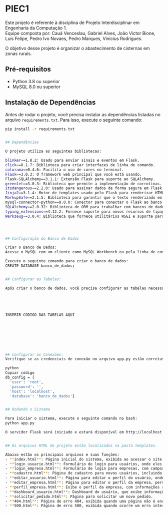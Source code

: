 # PIEC1

Este projeto é referente à disciplina de Projeto Interdisciplinar em Engenharia da Computação 1.  
Equipe composta por: Cauã Venceslau, Gabriel Alves, João Victor Bione, Luís Felipe, Pedro Ivo Novaes, Pedro Marques, Vinícius Rodrigues.

O objetivo desse projeto é organizar o abastecimento de cisternas em zonas rurais.

## Pré-requisitos

- Python 3.8 ou superior
- MySQL 8.0 ou superior


## Instalação de Dependências

Antes de rodar o projeto, você precisa instalar as dependências listadas no arquivo `requirements.txt`. Para isso, execute o seguinte comando:

```bash
pip install -r requirements.txt


## Dependências

O projeto utiliza as seguintes bibliotecas:

blinker==1.8.2: Usado para enviar sinais e eventos em Flask.
click==8.1.7: Biblioteca para criar interfaces de linha de comando.
colorama==0.4.6: Facilita o uso de cores no terminal.
Flask==3.0.3: O framework web principal que você está usando.
Flask-SQLAlchemy==3.1.1: Extensão Flask para suporte ao SQLAlchemy.
greenlet==3.0.3: Biblioteca que permite a implementação de corrotinas.
itsdangerous==2.2.0: Usado para assinar dados de forma segura em Flask.
Jinja2==3.1.4: Motor de templates usado pelo Flask para renderizar HTML.
MarkupSafe==2.1.5: Biblioteca para garantir que o texto renderizado em HTML seja seguro.
mysql-connector-python==9.0.0: Conector para conectar o Flask ao banco de dados MySQL.
SQLAlchemy==2.0.32: Biblioteca de ORM para trabalhar com bancos de dados relacionais.
typing_extensions==4.12.2: Fornece suporte para novos recursos de tipagem.
Werkzeug==3.0.4: Biblioteca que fornece utilitários WSGI e suporte para Flask.




## Configuração do Banco de Dados

Criar o Banco de Dados:
Acesse o MySQL com um cliente como MySQL Workbench ou pela linha de comando.

Execute o seguinte comando para criar o banco de dados:
CREATE DATABASE banco_de_dados;


## Configurar as Tabelas:

Após criar o banco de dados, você precisa configurar as tabelas necessárias. Utilize o arquivo de esquema SQL fornecido para criar as tabelas no banco de dados. Aqui está um exemplo de comando para criar uma tabela de usuários:





INSERIR CODIGO DAS TABELAS AQUI








## Configurar as Conexões:
Verifique se as credenciais de conexão no arquivo app.py estão corretas. O arquivo app.py contém a configuração do banco de dados na variável db_config:

python
Copiar código
db_config = {
  'user': 'root',
  'password': '',
  'host': 'localhost',
  'database': 'banco_de_dados'}


## Rodando o Sistema

Para iniciar o sistema, execute o seguinte comando no bash:
python app.py

O servidor Flask será iniciado e estará disponível em http://localhost:5000.


## Os arquivos HTML do projeto estão localizados na pasta templates. 

Abaixo estão os principais arquivos e suas funções:
- **index.html**: Página inicial do sistema, exibida ao acessar o site pela primeira vez.
- **login_usuario.html**: Formulário de login para usuários, onde eles podem inserir seu CPF e senha.
- **login_empresa.html**: Formulário de login para empresas, com campos para email e senha.
- **cadastro.html**: Página de cadastro para novos usuários, incluindo campos para nome, CPF, email, endereço e senha.
- **editar_usuario.html**: Página para editar o perfil do usuário, onde eles podem atualizar suas informações.
- **editar_empresa.html**: Página para editar o perfil da empresa, permitindo atualizar dados como nome, endereço e telefone.
- **perfil_empresa.html**: Exibe o perfil da empresa, com informações relevantes e opções de edição.
- **dashboard_usuario.html**: Dashboard do usuário, que exibe informações pessoais e opções para solicitar pedidos.
- **solicitar_pedido.html**: Página para solicitar um novo pedido.
- **404.html**: Página de erro 404, exibida quando uma página não é encontrada.
- **500.html**: Página de erro 500, exibida quando ocorre um erro interno do servidor.